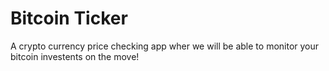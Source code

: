 
# Bitcoin Ticker 


A crypto currency price checking app wher we will be able to monitor your bitcoin investents on the move!

